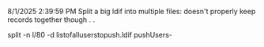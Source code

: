 8/1/2025 2:39:59 PM
Split a big ldif into multiple files: doesn't properly keep records together though . . 

split -n l/80 -d listofalluserstopush.ldif pushUsers-
